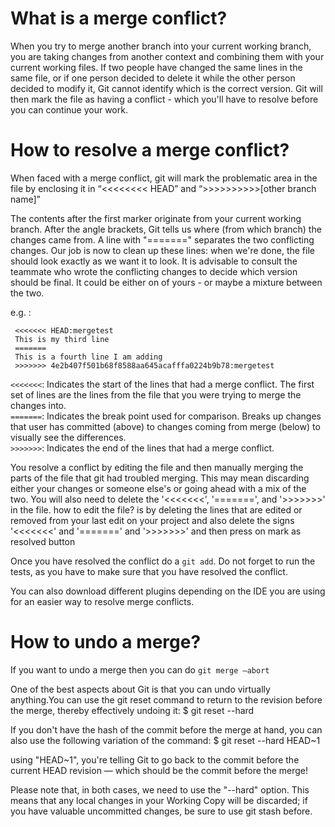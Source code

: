# What is a merge conflict?

When you try to merge another branch into your current working branch, you are taking changes from another context and combining them with your current working files.
If two people have changed the same lines in the same file, or if one person decided to delete it while the other person decided to modify it, Git cannot identify which is the correct version. Git will then mark the file as having a conflict - which you'll have to resolve before you can continue your work.

# How to resolve a merge conflict?

When faced with a merge conflict, git will mark the problematic area in the file by enclosing it in “<<<<<<<< HEAD” and “>>>>>>>>>>[other branch name]”

The contents after the first marker originate from your current working branch. After the angle brackets, Git tells us where (from which branch) the changes came from. A line with "=======" separates the two conflicting changes.
Our job is now to clean up these lines: when we're done, the file should look exactly as we want it to look. It is advisable to consult the teammate who wrote the conflicting changes to decide which version should be final. It could be either on of yours - or maybe a mixture between the two.

e.g. :
```
 <<<<<<< HEAD:mergetest
 This is my third line
 =======
 This is a fourth line I am adding
 >>>>>>> 4e2b407f501b68f8588aa645acafffa0224b9b78:mergetest
```

`<<<<<<<`: Indicates the start of the lines that had a merge conflict. The first set of lines are the lines from the file that you were trying to merge the changes into.  
`=======`: Indicates the break point used for comparison. Breaks up changes that user has committed (above) to changes coming from merge (below) to visually see the differences.  
`>>>>>>>`: Indicates the end of the lines that had a merge conflict.  

You resolve a conflict by editing the file and then manually merging the parts of the file that git had troubled merging. This may mean discarding either your changes or someone else's or going ahead with a mix of the two. You will also need to delete the '<<<<<<<', '=======', and '>>>>>>>' in the file.
how to edit the file? is by deleting the lines that are edited or removed from your last edit on your project and also delete the signs  '<<<<<<<' and '=======' and '>>>>>>>' and then press on mark as resolved button

Once you have resolved the conflict do a `git add`. Do not forget to run the tests, as you have to make sure that you have resolved the conflict.

You can also download different plugins depending on the IDE you are using for an easier way to resolve merge conflicts.


# How to undo a merge?
If you want to undo a merge then you can do `git merge —abort`

One of the best aspects about Git is that you can undo virtually anything.You can use the git reset command to return to the revision before the merge, thereby effectively undoing it:
$ git reset --hard <commit-before-merge>

If you don't have the hash of the commit before the merge at hand, you can also use the following variation of the command:
$ git reset --hard HEAD~1

using "HEAD~1", you're telling Git to go back to the commit before the current HEAD revision — which should be the commit before the merge!

Please note that, in both cases, we need to use the "--hard" option. This means that any local changes in your Working Copy will be discarded; if you have valuable uncommitted changes, be sure to use git stash before.